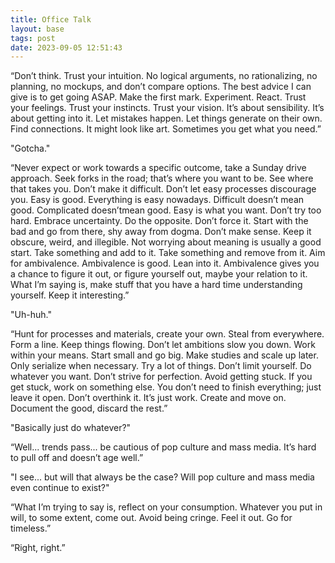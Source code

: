 ```yaml
---
title: Office Talk
layout: base
tags: post
date: 2023-09-05 12:51:43
---
```


“Don’t think. Trust your intuition. No logical arguments, no rationalizing, no planning, no mockups, and don’t compare options. The best advice I can give is to get going ASAP. Make the first mark. Experiment. React. Trust your feelings. Trust your instincts. Trust your vision. It’s about sensibility. It’s about getting into it. Let mistakes happen. Let things generate on their own. Find connections. It might look like art. Sometimes you get what you need.”

"Gotcha."

“Never expect or work towards a specific outcome, take a Sunday drive approach. Seek forks in the road; that’s where you want to be. See where that takes you. Don’t make it difficult. Don’t let easy processes discourage you. Easy is good. Everything is easy nowadays. Difficult doesn’t mean good. Complicated doesn’tmean good. Easy is what you want. Don’t try too hard. Embrace uncertainty. Do the opposite. Don’t force it. Start with the bad and go from there, shy away from dogma. Don’t make sense. Keep it obscure, weird, and illegible. Not worrying about meaning is usually a good start. Take something and add to it. Take something and remove from it. Aim for ambivalence. Ambivalence is good. Lean into it. Ambivalence gives you a chance to figure it out, or figure yourself out, maybe your relation to it. What I’m saying is, make stuff that you have a hard time understanding yourself. Keep it interesting.”

"Uh-huh."

“Hunt for processes and materials, create your own. Steal from everywhere. Form a line. Keep things flowing. Don’t let ambitions slow you down. Work within your means. Start small and go big. Make studies and scale up later. Only serialize when necessary. Try a lot of things. Don’t limit yourself. Do whatever you want. Don’t strive for perfection. Avoid getting stuck. If you get stuck, work on something else. You don’t need to finish everything; just leave it open. Don’t overthink it. It’s just work. Create and move on. Document the good, discard the rest.”

"Basically just do whatever?"

“Well... trends pass... be cautious of pop culture and mass media. It’s hard to pull off and doesn’t age well.”

"I see... but will that always be the case? Will pop culture and mass media even continue to exist?"

“What I’m trying to say is, reflect on your consumption. Whatever you put in will, to some extent, come out. Avoid being cringe. Feel it out. Go for timeless.”

“Right, right.”